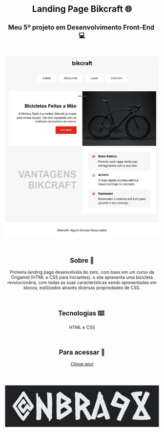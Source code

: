 <h1 align="center">Landing Page Bikcraft 🌐</h1>

<h2 align="center">Meu 5º projeto em Desenvolvimento Front-End ​​💻​​</h2><br>

<p align="center"><img alt="Print da aplicação" src="./assets/printAplicacao.jpg"></p><br>

<h2 align="center">Sobre 📑</h2>
<p align="center">Primeira landing page desenvolvida do zero, com base em um curso da Origamid (HTML e CSS para Iniciantes). o site apresenta uma bicicleta revolucionária, com todas as suas características sendo apresentadas em blocos, estilizados através diversas propriedades de CSS.</p><br>

<h2 align="center">Tecnologias ​⌨️ ​</h2>
<p align="center">HTML e CSS</p><br>

<h2 align="center">Para acessar ​🔗️</h2>
<p align="center"><a href="https://​nbra98.github.io/simple-landing-page-bikcraft/">Clique aqui</a></p><br><br>

<p align="center"><img alt="user" src="./assets/nbra98.jpg"></p>